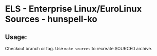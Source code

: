 # ELS - Enterprise Linux/EuroLinux Sources - hunspell-ko
 
## Usage:
  Checkout branch or tag. Use `make sources` to recreate  SOURCE0 archive.

